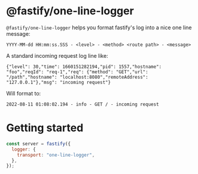# @fastify/one-line-logger

`@fastify/one-line-logger` helps you format fastify's log into a nice one line message:

```
YYYY-MM-dd HH:mm:ss.SSS - <level> - <method> <route path> - <message>
```

A standard incoming request log line like:

```
{"level": 30,"time": 1660151282194,"pid": 1557,"hostname": "foo","reqId": "req-1","req": {"method": "GET","url": "/path","hostname": "localhost:8080","remoteAddress": "127.0.0.1"},"msg": "incoming request"}
```

Will format to:

```
2022-08-11 01:08:02.194 - info - GET / - incoming request
```

# Getting started

```js
const server = fastify({
  logger: {
    transport: "one-line-logger",
  },
});
```
